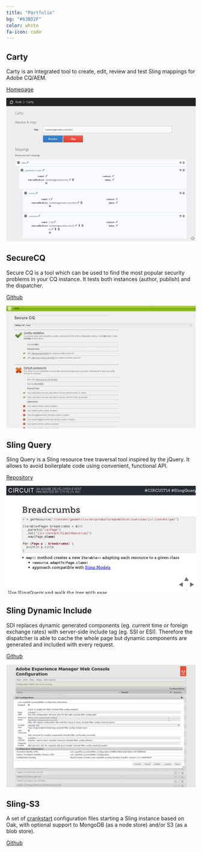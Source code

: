 ```yaml
---
title: "Portfolio"
bg: "#63BD2F"
color: white
fa-icon: code
---
```


## Carty

Carty is an integrated tool to create, edit, review and test Sling mappings for Adobe CQ/AEM.

<i class="fa fa-home"></i> <a href="http://cognifide.github.io/Carty/">Homepage</a>

<img src="img/carty.png"/>

## SecureCQ

Secure CQ is a tool which can be used to find the most popular security problems in your CQ instance. It tests both instances (author, publish) and the dispatcher.

<i class="fa fa-github"></i> <a href="https://github.com/Cognifide/SecureCQ">Github</a>

<img src="img/securecq.png"/>

## Sling Query

Sling Query is a Sling resource tree traversal tool inspired by the jQuery. It allows to avoid boilerplate code using convenient, functional API.

<i class="fa fa-github"></i> <a href="https://github.com/apache/sling/tree/trunk/contrib/extensions/sling-query">Repository</a>

<img src="img/slingquery.png"/>

## Sling Dynamic Include

SDI replaces dynamic generated components (eg. current time or foreign exchange rates) with server-side include tag (eg. SSI or ESI). Therefore the dispatcher is able to cache the whole page but dynamic components are generated and included with every request. 

<i class="fa fa-github"></i> <a href="https://github.com/Cognifide/Sling-Dynamic-Include">Github</a>

<img src="img/sdi.png"/>

## Sling-S3

A set of [crankstart](https://github.com/apache/sling/tree/trunk/contrib/crankstart/) configuration files starting a Sling instance based on Oak, with optional support to MongoDB (as a node store) and/or S3 (as a blob store).

<i class="fa fa-github"></i> <a href="https://github.com/trekawek/Sling-S3">Github</a>
